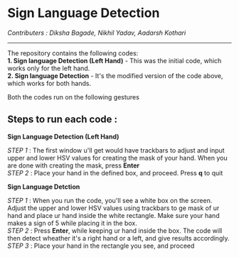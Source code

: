 # Sign Language Detection
*Contributers : Diksha Bagade, Nikhil Yadav, Aadarsh Kothari*
___
The repository contains the following codes:  
**1. Sign language Detection (Left Hand)** - This was the initial code, which works only for the left hand.  
**2. Sign language Detection** - It's the modified version of the code above, which works for both hands.  
  
Both the codes run on the following gestures 

## Steps to run each code :  
  
**Sign Language Detection (Left Hand)**   
  
*STEP 1* : The first window u'll get would have trackbars to adjust and input upper and lower HSV values for creating the mask of your hand. When you are done with creating the mask, press **Enter**  
*STEP 2* : Place your hand in the defined box, and proceed. Press **q** to quit  
  
**Sign Language Detction**  
  
*STEP 1* : When you run the code, you'll see a white box on the screen. Adjust the upper and lower HSV values using trackbars to ge mask of ur hand and place ur hand inside the white rectangle. Make sure your hand makes a sign of 5 while placing it in the box.  
*STEP 2* : Press **Enter**, while keeping ur hand inside the box. The code will then detect wheather it's a right hand or a left, and give results accordingly. 
*STEP 3* : Place your hand in the rectangle you see, and proceed
